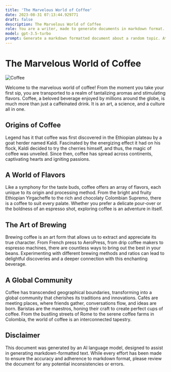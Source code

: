 ```yaml
---
title: 'The Marvelous World of Coffee'
date: 2023-08-31 07:13:44.929771
draft: false
description: The Marvelous World of Coffee
role: You are a writer, made to generate documents in markdown format. It is very important that all of the documents you generate are in valid markdown format.
model: gpt-3.5-turbo
prompt: Generate a markdown formatted document about a random topic. At the bottom, include a disclaimer explaining that the document was generated by you. The first line of the document should be the title. Make sure that the entire document is in proper markdown format, using a mix of various tags to make the document visually appealing.
---
```


# The Marvelous World of Coffee

![Coffee](https://images.unsplash.com/photo-1507525428034-b723cf961d3e)

Welcome to the marvelous world of coffee! From the moment you take your first sip, you are transported to a realm of tantalizing aromas and stimulating flavors. Coffee, a beloved beverage enjoyed by millions around the globe, is much more than just a caffeinated drink. It is an art, a science, and a culture all in one.

## Origins of Coffee

Legend has it that coffee was first discovered in the Ethiopian plateau by a goat herder named Kaldi. Fascinated by the energizing effect it had on his flock, Kaldi decided to try the cherries himself, and thus, the magic of coffee was unveiled. Since then, coffee has spread across continents, captivating hearts and igniting passions.

## A World of Flavors

Like a symphony for the taste buds, coffee offers an array of flavors, each unique to its origin and processing method. From the bright and fruity Ethiopian Yirgacheffe to the rich and chocolaty Colombian Supremo, there is a coffee to suit every palate. Whether you prefer a delicate pour-over or the boldness of an espresso shot, exploring coffee is an adventure in itself.

## The Art of Brewing

Brewing coffee is an art form that allows us to extract and appreciate its true character. From French press to AeroPress, from drip coffee makers to espresso machines, there are countless ways to bring out the best in your beans. Experimenting with different brewing methods and ratios can lead to delightful discoveries and a deeper connection with this enchanting beverage.

## A Global Community

Coffee has transcended geographical boundaries, transforming into a global community that cherishes its traditions and innovations. Cafés are meeting places, where friends gather, conversations flow, and ideas are born. Baristas are the maestros, honing their craft to create perfect cups of coffee. From the bustling streets of Rome to the serene coffee farms in Colombia, the world of coffee is an interconnected tapestry.

## Disclaimer

This document was generated by an AI language model, designed to assist in generating markdown-formatted text. While every effort has been made to ensure the accuracy and adherence to markdown format, please review the document for any potential inconsistencies or errors.